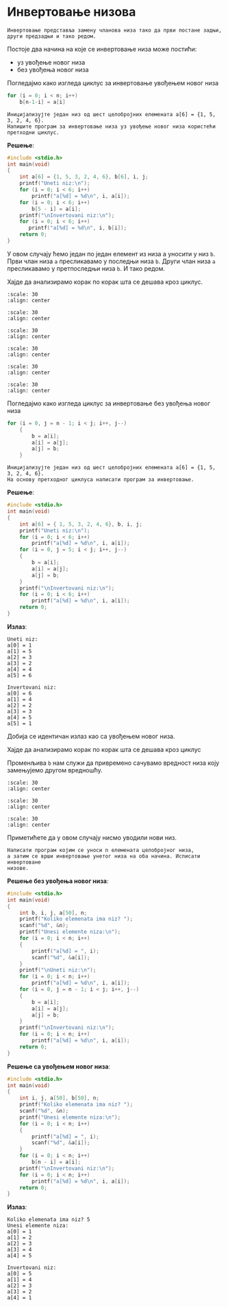 # Инвертовање низова

```{infonote}
Инвертовање представља замену чланова низа тако да први постане задњи, други предзадњи и тако редом.  
```

Постоје два начина на које се инвертовање низа може постићи:

- уз увођење новог низа
- без увођења новог низа

Погледајмо како изгледа циклус за инвертовање увођењем новог низа

```c
for (i = 0; i < n; i++)
    b[n-1-i] = a[i]
```

```{questionnote}
Иницијализујте један низ од шест целобројних елемената a[6] = {1, 5, 3, 2, 4, 6}.
Напишите програм за инвертовање низа уз увођење новог низа користећи претходни циклус.
```

**Решење**:

```c
#include <stdio.h> 
int main(void)
{
    int a[6] = {1, 5, 3, 2, 4, 6}, b[6], i, j;
    printf("Uneti niz:\n");
    for (i = 0; i < 6; i++)
        printf("a[%d] = %d\n", i, a[i]);
    for (i = 0; i < 6; i++)
        b[5 - i] = a[i];
    printf("\nInvertovani niz:\n");
    for (i = 0; i < 6; i++)
       printf("a[%d] = %d\n", i, b[i]);
    return 0;
}
```

У овом случају ћемо један по један елемент из низа а уносити у низ ``b``. Први
члан низа ``а`` пресликавамо у последњи низа ``b``. Други члан низа ``а`` пресликавамо
у претпоследњи низа ``b``. И тако редом.

Хајде да анализирамо корак по корак шта се дешава кроз циклус.

```{image} images/Picture45.svg
:scale: 30
:align: center
```

```{image} images/Picture46.svg
:scale: 30
:align: center
```

```{image} images/Picture47.svg
:scale: 30
:align: center
```

```{image} images/Picture48.svg
:scale: 30
:align: center
```

```{image} images/Picture49.svg
:scale: 30
:align: center
```

```{image} images/Picture50.svg
:scale: 30
:align: center
```
Погледајмо како изгледа циклус за инвертовање без увођења новог низа

```c
for (i = 0, ј = n - 1; i < j; i++, j--)
    {
        b = a[i];
        a[i] = a[ј];
        a[j] = b;
    }
```

```{questionnote}
Иницијализујте један низ од шест целобројних елемената a[6] = {1, 5, 3, 2, 4, 6}.
На основу претходног циклуса написати програм за инвертовање.
```

**Решење**:

```c
#include <stdio.h> 
int main(void)
{
    int a[6] = { 1, 5, 3, 2, 4, 6}, b, i, j;
    printf("Uneti niz:\n");
    for (i = 0; i < 6; i++)
        printf("a[%d] = %d\n", i, a[i]);
    for (i = 0, j = 5; i < j; i++, j--)
    {
        b = a[i]; 
        a[i] = a[j]; 
        a[j] = b;
    }
    printf("\nInvertovani niz:\n");
    for (i = 0; i < 6; i++)
        printf("a[%d] = %d\n", i, a[i]);
    return 0;
}
```

**Излаз**:

```text
Uneti niz:
a[0] = 1
a[1] = 5
a[2] = 3
a[3] = 2
a[4] = 4
a[5] = 6

Invertovani niz:
a[0] = 6
a[1] = 4
a[2] = 2
a[3] = 3
a[4] = 5
a[5] = 1
```
Добија се идентичан излаз као са увођењем новог низа.

Хајде да анализирамо корак по корак шта се дешава кроз циклус

Променљива ``b`` нам служи да привремено сачувамо вредност низа коју
замењујемо другом вредношћу.

```{image} images/Picture41.svg
:scale: 30
:align: center
```

```{image} images/Picture42.svg
:scale: 30
:align: center
```

```{image} images/Picture43.svg
:scale: 30
:align: center
```

Приметићете да у овом случају нисмо уводили нови низ.


```{questionnote}
Написати програм којим се уноси n елемената целобројног низа,
а затим се врши инвертовање унетог низа на оба начина. Исписати инвертоване
низове.
```

**Решење без увођења новог низа**:

```c
#include <stdio.h> 
int main(void)
{
    int b, i, j, a[50], n;
    printf("Koliko elemenata ima niz? ");
    scanf("%d", &n);
    printf("Unesi elemente niza:\n");
    for (i = 0; i < n; i++)
    {
        printf("a[%d] = ", i);
        scanf("%d", &a[i]);
    }
    printf("\nUneti niz:\n");
    for (i = 0; i < n; i++)
        printf("a[%d] = %d\n", i, a[i]);
    for (i = 0, j = n - 1; i < j; i++, j--)
    {
        b = a[i];
        a[i] = a[j];
        a[j] = b;
    }
    printf("\nInvertovani niz:\n");
    for (i = 0; i < n; i++)
        printf("a[%d] = %d\n", i, a[i]);
    return 0;
}
```

**Решење са увођењем новог низа**:

```c
#include <stdio.h> 
int main(void)
{
    int i, j, a[50], b[50], n;
    printf("Koliko elemenata ima niz? ");
    scanf("%d", &n);
    printf("Unesi elemente niza:\n");
    for (i = 0; i < n; i++)
    {
        printf("a[%d] = ", i);
        scanf("%d", &a[i]);
    }
    for (i = 0; i < n; i++)
        b[n - i] = a[i];
    printf("\nInvertovani niz:\n");
    for (i = 0; i < n; i++)
        printf("a[%d] = %d\n", i, a[i]);
    return 0;
}
```

**Излаз**:

```text
Koliko elemenata ima niz? 5
Unesi elemente niza:
a[0] = 1
a[1] = 2
a[2] = 3
a[3] = 4
a[4] = 5

Invertovani niz:
a[0] = 5
a[1] = 4
a[2] = 3
a[3] = 2
a[4] = 1
```
